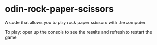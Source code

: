 # odin-rock-paper-scissors

A code that allows you to play rock paper scissors with the computer

To play: open up the console to see the results and refresh to restart the game
